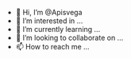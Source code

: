 - 👋 Hi, I’m @Apisvega
- 👀 I’m interested in ...
- 🌱 I’m currently learning ...
- 💞️ I’m looking to collaborate on ...
- 📫 How to reach me ...

<!---
Apisvega/Apisvega is a ✨ special ✨ repository because its `README.md` (this file) appears on your GitHub profile.
You can click the Preview link to take a look at your changes.
--->
